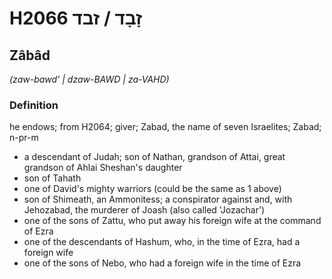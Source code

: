 # H2066 זָבָד / זבד

## Zâbâd

_(zaw-bawd' | dzaw-BAWD | za-VAHD)_

### Definition

he endows; from H2064; giver; Zabad, the name of seven Israelites; Zabad; n-pr-m

- a descendant of Judah; son of Nathan, grandson of Attai, great grandson of Ahlai Sheshan's daughter
- son of Tahath
- one of David's mighty warriors (could be the same as 1 above)
- son of Shimeath, an Ammonitess; a conspirator against and, with Jehozabad, the murderer of Joash (also called 'Jozachar')
- one of the sons of Zattu, who put away his foreign wife at the command of Ezra
- one of the descendants of Hashum, who, in the time of Ezra, had a foreign wife
- one of the sons of Nebo, who had a foreign wife in the time of Ezra

